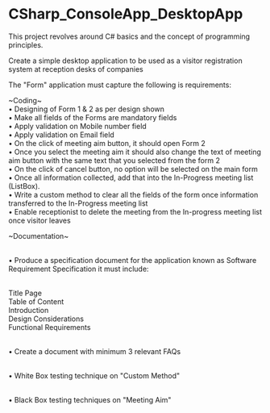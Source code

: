 # CSharp_ConsoleApp_DesktopApp

This project revolves around C# basics and the concept of programming principles.

Create a simple desktop application to be used as a visitor registration system at reception desks of companies

The "Form" application must capture the following is requirements:

~Coding~ 
<br>• Designing of Form 1 & 2 as per design shown
<br>• Make all fields of the Forms are mandatory fields
<br>• Apply validation on Mobile number field
<br>• Apply validation on Email field
<br>• On the click of meeting aim button, it should open Form 2
<br>• Once you select the meeting aim it should also change the text of meeting aim button with the same text that you selected from the form 2
<br>• On the click of cancel button, no option will be selected on the main form
<br>• Once all information collected, add that into the In-Progress meeting list (ListBox).
<br>• Write a custom method to clear all the fields of the form once information transferred to the In-Progress meeting list 
<br>• Enable receptionist to delete the meeting from the In-progress meeting list once visitor leaves
<br>

~Documentation~

<br>• Produce a specification document for the application known as Software Requirement Specification
it must include:

<br> Title Page
<br> Table of Content
<br> Introduction
<br> Design Considerations
<br> Functional Requirements


<br>• Create a document with minimum 3 relevant FAQs

<br>• White Box testing technique on "Custom Method"

<br>• Black Box testing techniques on "Meeting Aim"
